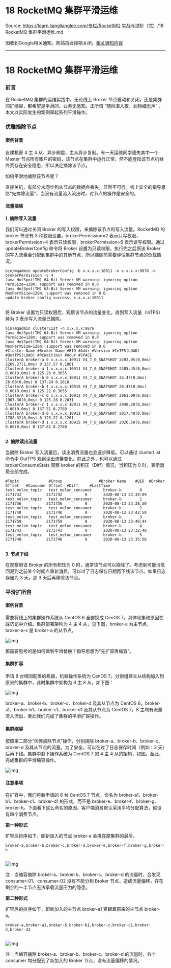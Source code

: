 # 18 RocketMQ 集群平滑运维 

Source: https://learn.lianglianglee.com/专栏/RocketMQ 实战与进阶（完）/18 RocketMQ 集群平滑运维.md

因收到Google相关通知，网站将会择期关闭。[相关通知内容](https://lumendatabase.org/notices/44265620)

---

# 18 RocketMQ 集群平滑运维

### 前言

在 RocketMQ 集群的运维实践中，无论线上 Broker 节点启动和关闭，还是集群的扩缩容，都希望是平滑的，业务无感知。正所谓 “随风潜入夜，润物细无声” ，本文以实际发生的案例窜起系列平滑操作。

### 优雅摘除节点

#### **案例背景**

自建机房 4 主 4 从、异步刷盘、主从异步复制。有一天运维同学遗失其中一个 Master 节点所有账户的密码，该节点在集群中运行正常，然不能登陆该节点机器终究存在安全隐患，所以决定摘除该节点。

如何平滑地摘除该节点呢？

直接关机，有部分未同步到从节点的数据会丢失，显然不可行。线上安全的指导思路“先摘除流量”，当没有流量流入流出时，对节点的操作是安全的。

#### **流量摘除**

**1. 摘除写入流量**

我们可以通过关闭 Broker 的写入权限，来摘除该节点的写入流量。RocketMQ 的 broker 节点有 3 种权限设置，brokerPermission=2 表示只写权限，brokerPermission=4 表示只读权限，brokerPermission=6 表示读写权限。通过 updateBrokerConfig 命令将 Broker 设置为只读权限，执行完之后原该 Broker 的写入流量会分配到集群中的其他节点，所以摘除前需要评估集群节点的负载情况。

```
bin/mqadmin updateBrokerConfig -b x.x.x.x:10911 -n x.x.x.x:9876 -k brokerPermission -v 4
Java HotSpot(TM) 64-Bit Server VM warning: ignoring option PermSize=128m; support was removed in 8.0
Java HotSpot(TM) 64-Bit Server VM warning: ignoring option MaxPermSize=128m; support was removed in 8.0
update broker config success, x.x.x.x:10911


```

将 Broker 设置为只读权限后，观察该节点的流量变化，直到写入流量（InTPS）掉为 0 表示写入流量已摘除。

```
bin/mqadmin clusterList -n x.x.x.x:9876
Java HotSpot(TM) 64-Bit Server VM warning: ignoring option PermSize=128m; support was removed in 8.0
Java HotSpot(TM) 64-Bit Server VM warning: ignoring option MaxPermSize=128m; support was removed in 8.0
#Cluster Name #Broker Name #BID #Addr #Version #InTPS(LOAD) #OutTPS(LOAD) #PCWait(ms) #Hour #SPACE
ClusterA broker-a 0 x.x.x.x:10911 V4_7_0_SNAPSHOT 2492.95(0,0ms) 2269.27(1,0ms) 0 137.57 0.1861
ClusterA broker-a 1 x.x.x.x:10911 V4_7_0_SNAPSHOT 2485.45(0,0ms) 0.00(0,0ms) 0 125.26 0.3055
ClusterA broker-b 0 x.x.x.x:10911 V4_7_0_SNAPSHOT 26.47(0,0ms) 26.08(0,0ms) 0 137.24 0.1610
ClusterA broker-b 1 x.x.x.x:10915 V4_7_0_SNAPSHOT 20.47(0,0ms) 0.00(0,0ms) 0 125.22 0.3055
ClusterA broker-c 0 x.x.x.x:10911 V4_7_0_SNAPSHOT 2061.09(0,0ms) 1967.30(0,0ms) 0 125.28 0.2031
ClusterA broker-c 1 x.x.x.x:10911 V4_7_0_SNAPSHOT 2048.20(0,0ms) 0.00(0,0ms) 0 137.51 0.2789
ClusterA broker-d 0 x.x.x.x:10911 V4_7_0_SNAPSHOT 2017.40(0,0ms) 1788.32(0,0ms) 0 125.22 0.1261
ClusterA broker-d 1 x.x.x.x:10915 V4_7_0_SNAPSHOT 2026.50(0,0ms) 0.00(0,0ms) 0 137.61 0.2789


```

**2. 摘除读出流量**

当摘除 Broker 写入流量后，读出消费流量也会逐步降低。可以通过 clusterList 命令中 OutTPS 观察读出流量变化。除此之外，也可以通过 brokerConsumeStats 观察 broker 的积压（Diff）情况，当积压为 0 时，表示消费全部完成。

```
#Topic             #Group                #Broker Name    #QID  #Broker Offset   #Consumer Offset  #Diff     #LastTime
test_melon_topic   test_melon_consumer     broker-b        0     2171742           2171742          0       2020-08-13 23:38:09
test_melon_topic   test_melon_consumer     broker-b        1     2171756           2171756          0       2020-08-13 23:38:50
test_melon_topic   test_melon_consumer     broker-b        2     2171740           2171740          0       2020-08-13 23:42:58
test_melon_topic   test_melon_consumer     broker-b        3     2171759           2171759          0       2020-08-13 23:40:44
test_melon_topic   test_melon_consumer     broker-b        4     2171743           2171743          0       2020-08-13 23:32:48
test_melon_topic   test_melon_consumer     broker-b        5     2171740           2171740          0       2020-08-13 23:35:58


```

**3. 节点下线**

在观察到该 Broker 的所有积压为 0 时，通常该节点可以摘除了。考虑到可能消息回溯到之前某个时间点重新消费，可以过了日志保存日期再下线该节点。如果日志存储为 3 天，那 3 天后再移除该节点。

### 平滑扩所容

#### **案例背景**

需要将线上的集群操作系统从 CentOS 6 全部换成 CenOS 7，具体现象和原因在踩坑记中介绍。集群部署架构为 4 主 4 从，见下图，broker-a 为主节点，broker-a-s 是 broker-a 的从节点。

![img](assets/20200816100735860.png)

那需要思考的是如何做到平滑替换？指导思想为“先扩容再缩容”。

#### **集群扩容**

申请 8 台相同配置的机器，机器操作系统为 CenOS 7。分别组建主从结构加入到原来的集群中，此时集群中架构为 8 主 8 从，如下图：

![img](assets/20200816102134944.png)

broker-a、broker-b、broker-c、broker-d 及其从节点为 CentOS 6。broker-a1、broker-b1、broker-c1、broker-d1 及其从节点为 CentOS 7。8 主均有流量流入流出，至此我们完成了集群的平滑扩容操作。

#### **集群缩容**

按照第二部分“优雅摘除节点”操作，分别摘除 broker-a、broker-b、broker-c、broker-d 及其从节点的流量。为了安全，可以在过了日志保存时间（例如：3 天）后再下线。集群中剩下操作系统为 CentOS 7 的 4 主 4 从的架构，如图。至此，完成集群的平滑缩容操作。

![img](assets/20200816103630396.png)

#### **注意事项**

在扩容中，我们将新申请的 8 台 CentOS 7 节点，命名为 broker-a1、broker-b1、broker-c1、broker-d1 的形式，而不是 broker-e、broker-f、broker-g、broker-h。下面看下这么命名的原因，客户端消费默认采用平均分配算法，假设有四个消费节点。

**第一种形式**

扩容后排序如下，即新加入的节点 broker-e 会排在原集群的最后。

```
broker-a,broker-b,broker-c,broker-d,broker-e,broker-f,broker-g,broker-h


```

![img](assets/20200816105925559.png)

注：当缩容摘除 broker-a、broker-b、broker-c、broker-d 的流量时，会发现 consumer-01、consumer-02 没有不能分到 Broker 节点，造成流量偏移，存在剩余的一半节点无法承载流量压力的隐患。

**第二种形式**

扩容后的排序如下，即新加入的主节点 broker-a1 紧跟着原来的主节点 broker-a。

```
broker-a,broker-a1,broker-b,broker-b1,broker-c,broker-c1,broker-d,broker-d1


```

![img](assets/2020081610570626.png)

注：当缩容摘除 broker-a、broker-b、broker-c、broker-d 的流量时，各个 consumer 均分配到了新加入的 Broker 节点，没有流量偏移的情况。